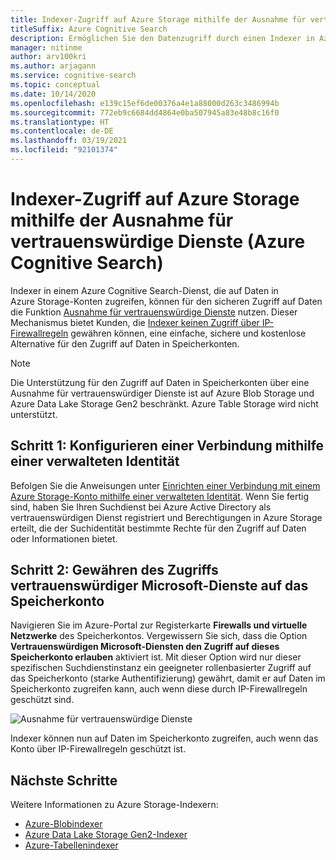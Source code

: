 ```yaml
---
title: Indexer-Zugriff auf Azure Storage mithilfe der Ausnahme für vertrauenswürdige Dienste
titleSuffix: Azure Cognitive Search
description: Ermöglichen Sie den Datenzugriff durch einen Indexer in Azure Cognitive Search auf Daten, die sicher in Azure Storage gespeichert sind.
manager: nitinme
author: arv100kri
ms.author: arjagann
ms.service: cognitive-search
ms.topic: conceptual
ms.date: 10/14/2020
ms.openlocfilehash: e139c15ef6de00376a4e1a88000d263c3486994b
ms.sourcegitcommit: 772eb9c6684dd4864e0ba507945a83e48b8c16f0
ms.translationtype: HT
ms.contentlocale: de-DE
ms.lasthandoff: 03/19/2021
ms.locfileid: "92101374"
---
```

# <a name="indexer-access-to-azure-storage-using-the-trusted-service-exception-azure-cognitive-search"></a>Indexer-Zugriff auf Azure Storage mithilfe der Ausnahme für vertrauenswürdige Dienste (Azure Cognitive Search)

Indexer in einem Azure Cognitive Search-Dienst, die auf Daten in Azure Storage-Konten zugreifen, können für den sicheren Zugriff auf Daten die Funktion [Ausnahme für vertrauenswürdige Dienste](../storage/common/storage-network-security.md#exceptions) nutzen. Dieser Mechanismus bietet Kunden, die [Indexer keinen Zugriff über IP-Firewallregeln](search-indexer-howto-access-ip-restricted.md) gewähren können, eine einfache, sichere und kostenlose Alternative für den Zugriff auf Daten in Speicherkonten.

> [!NOTE]
> Die Unterstützung für den Zugriff auf Daten in Speicherkonten über eine Ausnahme für vertrauenswürdiger Dienste ist auf Azure Blob Storage und Azure Data Lake Storage Gen2 beschränkt. Azure Table Storage wird nicht unterstützt.

## <a name="step-1-configure-a-connection-using-a-managed-identity"></a>Schritt 1: Konfigurieren einer Verbindung mithilfe einer verwalteten Identität

Befolgen Sie die Anweisungen unter [Einrichten einer Verbindung mit einem Azure Storage-Konto mithilfe einer verwalteten Identität](search-howto-managed-identities-storage.md). Wenn Sie fertig sind, haben Sie Ihren Suchdienst bei Azure Active Directory als vertrauenswürdigen Dienst registriert und Berechtigungen in Azure Storage erteilt, die der Suchidentität bestimmte Rechte für den Zugriff auf Daten oder Informationen bietet.

## <a name="step-2-allow-trusted-microsoft-services-to-access-the-storage-account"></a>Schritt 2: Gewähren des Zugriffs vertrauenswürdiger Microsoft-Dienste auf das Speicherkonto

Navigieren Sie im Azure-Portal zur Registerkarte **Firewalls und virtuelle Netzwerke** des Speicherkontos. Vergewissern Sie sich, dass die Option **Vertrauenswürdigen Microsoft-Diensten den Zugriff auf dieses Speicherkonto erlauben** aktiviert ist. Mit dieser Option wird nur dieser spezifischen Suchdienstinstanz ein geeigneter rollenbasierter Zugriff auf das Speicherkonto (starke Authentifizierung) gewährt, damit er auf Daten im Speicherkonto zugreifen kann, auch wenn diese durch IP-Firewallregeln geschützt sind.

![Ausnahme für vertrauenswürdige Dienste](media\search-indexer-howto-secure-access\exception.png "Ausnahme für vertrauenswürdige Dienste")

Indexer können nun auf Daten im Speicherkonto zugreifen, auch wenn das Konto über IP-Firewallregeln geschützt ist.

## <a name="next-steps"></a>Nächste Schritte

Weitere Informationen zu Azure Storage-Indexern:

- [Azure-Blobindexer](search-howto-indexing-azure-blob-storage.md)
- [Azure Data Lake Storage Gen2-Indexer](search-howto-index-azure-data-lake-storage.md)
- [Azure-Tabellenindexer](search-howto-indexing-azure-tables.md)